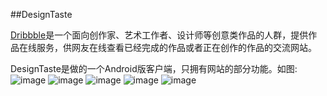##DesignTaste

[Dribbble](https://dribbble.com/)是一个面向创作家、艺术工作者、设计师等创意类作品的人群，提供作品在线服务，供网友在线查看已经完成的作品或者正在创作的作品的交流网站。

DesignTaste是做的一个Android版客户端，只拥有网站的部分功能。如图:
![image](https://github.com/huben/dribbble/raw/master/iamges/1.png)
![image](https://github.com/huben/dribbble/raw/master/iamges/2.png)
![image](https://github.com/huben/dribbble/raw/master/iamges/3.png)
![image](https://github.com/huben/dribbble/raw/master/iamges/4.png)
![image](https://github.com/huben/dribbble/raw/master/iamges/5.png)